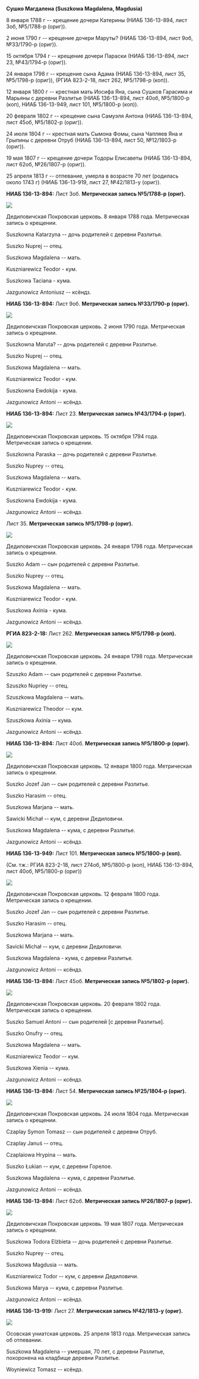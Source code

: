 **Сушко Магдалена (Suszkowa Magdalena, Magdusia)**

8 января 1788 г -- крещение дочери Катерины (НИАБ 136-13-894, лист 3об,
№5/1788-р (ориг)).

2 июня 1790 г -- крещение дочери Маруты? (НИАБ 136-13-894, лист 9об,
№33/1790-р (ориг)).

15 октября 1794 г -- крещение дочери Параски (НИАБ 136-13-894, лист 23,
№43/1794-р (ориг)).

24 января 1798 г -- крещение сына Адама (НИАБ 136-13-894, лист 35,
№5/1798-р (ориг)), (РГИА 823-2-18, лист 262, №5/1798-р (коп)).

12 января 1800 г -- крестная мать Иосифа Яна, сына Сушков Гарасима и
Марьяны с деревни Разлитье (НИАБ 136-13-894, лист 40об, №5/1800-р (коп),
НИАБ 136-13-949, лист 101, №5/1800-р (коп)).

20 февраля 1802 г -- крещение сына Самуэля Антона (НИАБ 136-13-894, лист
45об, №5/1802-р (ориг)).

24 июля 1804 г -- крестная мать Сымона Фомы, сына Чапляев Яна и Грыпины
с деревни Отруб (НИАБ 136-13-894, лист 50, №12/1803-р (ориг)).

19 мая 1807 г -- крещение дочери Тодоры Елисаветы (НИАБ 136-13-894, лист
62об, №26/1807-р (ориг)).

25 апреля 1813 г -- отпевание, умерла в возрасте 70 лет (родилась около
1743 г) (НИАБ 136-13-919, лист 27, №42/1813-у (ориг)).

**НИАБ 136-13-894:** Лист 3об. **Метрическая запись №5/1788-р (ориг).**

![](./media/7528c38d7855243352083f7af359856c8ef56a75.png)

Дедиловичская Покровская церковь. 8 января 1788 года. Метрическая запись
о крещении.

Suszkowna Katarzyna -- дочь родителей с деревни Разлитья.

Suszko Nuprej -- отец.

Suszkowa Magdalena -- мать.

Kuszniarewicz Teodor - кум.

Suszkowa Taciana - кума.

Jazgunowicz Antoniusz -- ксёндз.

**НИАБ 136-13-894:** Лист 9об. **Метрическая запись №33/1790-р (ориг).**

![](./media/ed9a1f00d569d30cd687e894add5c1ec5096abfd.png)

Дедиловичская Покровская церковь. 2 июня 1790 года. Метрическая запись о
крещении.

Suszkowna Maruta? -- дочь родителей с деревни Разлитье.

Suszko Nuprej -- отец.

Suszkowa Magdalena -- мать.

Kuszniarewicz Teodor - кум.

Suszkowna Ewdokija - кума.

Jazgunowicz Antoni -- ксёндз.

**НИАБ 136-13-894:** Лист 23. **Метрическая запись №43/1794-р (ориг).**

![](./media/0483b6c1f6b597eeba45c34c0243018698e19ec1.png)

Дедиловичская Покровская церковь. 15 октября 1794 года. Метрическая
запись о крещении.

Suszkowna Paraska -- дочь родителей с деревни Разлитье.

Suszko Nuprey -- отец.

Suszkowa Magdalena -- мать.

Kuszniarewicz Teodor - кум.

Suszkowna Ewdokija - кума.

Jazgunowicz Antoni -- ксёндз.

Лист 35. **Метрическая запись №5/1798-р (ориг).**

![](./media/a6e9967bf49442c1db04e6ce4794e2a8c4946d48.png)

Дедиловичская Покровская церковь. 24 января 1798 года. Метрическая
запись о крещении.

Suszko Adam -- сын родителей с деревни Разлитье.

Suszko Nuprey -- отец.

Suszkowa Magdalena -- мать.

Kuszniarewicz Teodor - кум.

Suszkowa Axinia - кума.

Jazgunowicz Antoni -- ксёндз.

**РГИА 823-2-18:** Лист 262. **Метрическая запись №5/1798-р (коп).**

![](./media/7849168d1cf770cac069e4aa9c36db35578ac32c.png)

Дедиловичская Покровская церковь. 24 января 1798 года. Метрическая
запись о крещении.

Szuszko Adam -- сын родителей с деревни Разлитье.

Szuszko Nupriey -- отец.

Szuszkowa Magdalena -- мать.

Kuszniarewicz Theodor -- кум.

Szuszkowa Axinia -- кума.

Jazgunowicz Antoni -- ксёндз.

**НИАБ 136-13-894:** Лист 40об. **Метрическая запись №5/1800-р (ориг).**

![](./media/f734b3e4ea632342c8372e1959a19c02062e5b41.png)

Дедиловичская Покровская церковь. 12 января 1800 года. Метрическая
запись о крещении.

Suszko Jozef Jan -- сын родителей с деревни Разлитье.

Suszko Harasim -- отец.

Suszkowa Marjana -- мать.

Sawicki Michał -- кум, с деревни Дедиловичи.

Suszkowa Magdalena -- кума, с деревни Разлитье.

Jazgunowicz Antoni -- ксёндз.

**НИАБ 136-13-949:** Лист 101. **Метрическая запись №5/1800-р (коп).**

(См. тж.: РГИА 823-2-18, лист 274об, №5/1800-р (коп), НИАБ 136-13-894,
лист 40об, №5/1800-р (ориг))

![](./media/d044b763dbdde944c8bc6d59caa58a82a8be76e3.png)

Дедиловичская Покровская церковь. 12 февраля 1800 года. Метрическая
запись о крещении.

Suszko Jozef Jan -- сын родителей с деревни Разлитье.

Suszko Harasim -- отец.

Suszkowa Marjana -- мать.

Savicki Michał -- кум, с деревни Дедиловичи.

Suszkowa Magdalena - кума, с деревни Разлитье.

Jazgunowicz Antoni -- ксёндз.

**НИАБ 136-13-894:** Лист 45об. **Метрическая запись №5/1802-р (ориг).**

![](./media/b48cea9c2af13caf897d5d86a32625833877e26b.png)

Дедиловичская Покровская церковь. 20 февраля 1802 года. Метрическая
запись о крещении.

Suszko Samuel Antoni -- сын родителей \[с деревни Разлитье\].

Suszko Onufry -- отец.

Suszkowa Magdalena -- мать.

Kuszniarewicz Teodor -- кум.

Suszkowa Xienia -- кума.

Jazgunowicz Antoni -- ксёндз.

**НИАБ 136-13-894:** Лист 54. **Метрическая запись №25/1804-р (ориг).**

![](./media/9b60c308ad82be57796b40ba2309ffcde219d948.png)

Дедиловичская Покровская церковь. 24 июля 1804 года. Метрическая запись
о крещении.

Czaplay Symon Tomasz -- сын родителей с деревни Отруб.

Czaplay Januś -- отец.

Czaplaiowa Hrypina -- мать.

Suszko Łukian -- кум, с деревни Горелое.

Suszkowa Magdalena -- кума, с деревни Разлитье.

Jazgunowicz Antoni -- ксёндз.

**НИАБ 136-13-894:** Лист 62об. **Метрическая запись №26/1807-р
(ориг).**

![](./media/8caa3e435480e8e130c7beae027a258b33c039e4.png)

Дедиловичская Покровская церковь. 19 мая 1807 года. Метрическая запись о
крещении.

Suszkowa Todora Elżbieta -- дочь родителей с деревни Разлитье.

Suszko Nuprey -- отец.

Suszkowa Magdusia -- мать.

Kuszniarewicz Todor -- кум, с деревни Дедиловичи.

Suszkowa Marya -- кума, с деревни Разлитье.

Jazgunowicz Antoni -- ксёндз.

**НИАБ 136-13-919:** Лист 27. **Метрическая запись №42/1813-у (ориг).**

![](./media/cdc5538c1b3ac6b289daf15144a5272e71ba9c9d.png)

Осовская униатская церковь. 25 апреля 1813 года. Метрическая запись об
отпевании.

Suszkowa Magdalena -- умершая, 70 лет, с деревни Разлитье, похоронена на
кладбище деревни Разлитье.

Woyniewicz Tomasz -- ксёндз.
